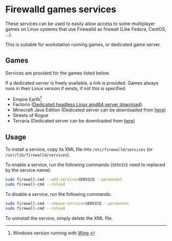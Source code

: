 # Firewalld games services

These services can be used to easily allow access to some multiplayer games on 
Linux systems that use Firewalld as firewall (Like Fedora, CentOS, ...).

This is suitable for workstation running games, or dedicated game server.

## Games

Services are provided for the games listed below.

If a dedicated server is freely available, a link is provided. Games always runs
in their Linux version if exists, if not this is specified.

* Empire Earth[^win]
* Factorio ([Dedicated headless Linux amd64 server download](https://factorio.com/get-download/latest/headless/linux64)).
* Minecraft Java Edition (Dedicated server can be downloaded from [here](https://www.minecraft.net/en-us/download/server))
* Streets of Rogue
* Terraria (Dedicated server can be downloaded from [here](https://www.terraria.org/))

[^win]: Windows version running with [Wine](https://www.winehq.org/).

## Usage

To install a service, copy its XML file into `/etc/firewalld/services` 
(or `/usr/lib/firewalld/services`).
 
To enable a service, run the following commands 
(`SERVICE` need to replaced by the service name):
```bash
sudo firewall-cmd --add-service=SERVICE --permanent
sudo firewall-cmd --reload
```
 
To disable a service, run the following commands:
```bash
sudo firewall-cmd --remove-service=SERVICE --permanent
sudo firewall-cmd --reload
```

To uninstall the service, simply delete the XML file.
